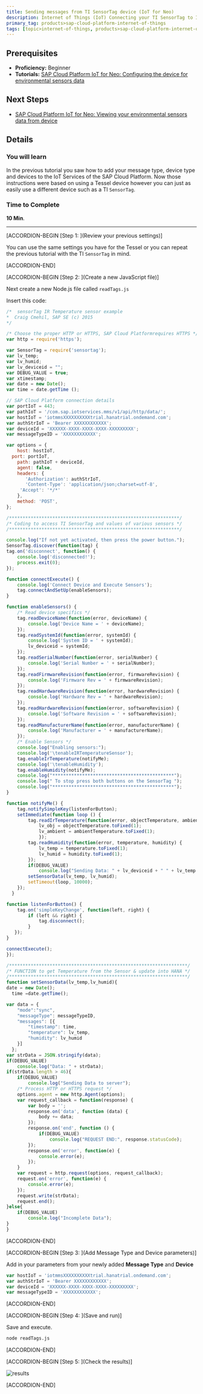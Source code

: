 ```yaml
---
title: Sending messages from TI SensorTag device (IoT for Neo)
description: Internet of Things (IoT) Connecting your TI SensorTag to IoT Services
primary_tag: products>sap-cloud-platform-internet-of-things
tags: [topic>internet-of-things, products>sap-cloud-platform-internet-of-things, tutorial>beginner ]
---
```

## Prerequisites  
- **Proficiency:** Beginner
- **Tutorials:** [SAP Cloud Platform IoT for Neo: Configuring the device for environmental sensors data](https://developers.sap.com/tutorials/iot-part7-add-device.html)

## Next Steps
- [SAP Cloud Platform IoT for Neo: Viewing your environmental sensors data from device](https://developers.sap.com/tutorials/iot-part13-hcp-services-viewdataui5.html)

## Details
### You will learn  
In the previous tutorial you saw how to add your message type, device type and devices to the IoT Services of the SAP Cloud Platform. Now those instructions were based on using a Tessel device however you can just as easily use a different device such as a TI `SensorTag`.

### Time to Complete
**10 Min**.

---


[ACCORDION-BEGIN [Step 1: ](Review your previous settings)]

You can use the same settings you have for the Tessel or you can repeat the previous tutorial with the TI `SensorTag` in mind.


[ACCORDION-END]

[ACCORDION-BEGIN [Step 2: ](Create a new JavaScript file)]

Next create a new Node.js file called `readTags.js`

Insert this code:

```javascript
/* 	sensorTag IR Temperature sensor example
*  Craig Cmehil, SAP SE (c) 2015
*/

/* Choose the proper HTTP or HTTPS, SAP Cloud Platformrequires HTTPS */
var http = require('https');

var SensorTag = require('sensortag');
var lv_temp;
var lv_humid;
var lv_deviceid = "";
var DEBUG_VALUE = true;
var xtimestamp;
var date = new Date();
var time = date.getTime ();

// SAP Cloud Platform connection details
var portIoT = 443;
var pathIoT = '/com.sap.iotservices.mms/v1/api/http/data/';
var hostIoT = 'iotmmsXXXXXXXXXXtrial.hanatrial.ondemand.com';
var authStrIoT = 'Bearer XXXXXXXXXXXX';
var deviceId = 'XXXXXX-XXXX-XXXX-XXXX-XXXXXXXXX';
var messageTypeID = 'XXXXXXXXXXXX';

var options = {
    host: hostIoT,
  port: portIoT,
    path: pathIoT + deviceId,
    agent: false,
    headers: {
       'Authorization': authStrIoT,
       'Content-Type': 'application/json;charset=utf-8',
	 'Accept': '*/*'
    },
    method: 'POST',     
};

/***************************************************************/
/* Coding to access TI SensorTag and values of various sensors */
/***************************************************************/

console.log("If not yet activated, then press the power button.");
SensorTag.discover(function(tag) {
tag.on('disconnect', function() {
	console.log('disconnected!');
	process.exit(0);
});

function connectExecute() {
	console.log('Connect Device and Execute Sensors');
	tag.connectAndSetUp(enableSensors);
}

function enableSensors() {
	/* Read device specifics */
	tag.readDeviceName(function(error, deviceName) {
		console.log('Device Name = ' + deviceName);
	});
	tag.readSystemId(function(error, systemId) {
		console.log('System ID = ' + systemId);
		lv_deviceid = systemId;
	});
	tag.readSerialNumber(function(error, serialNumber) {
		console.log('Serial Number = ' + serialNumber);
	});
	tag.readFirmwareRevision(function(error, firmwareRevision) {
		console.log('Firmware Rev = ' + firmwareRevision);
	});
	tag.readHardwareRevision(function(error, hardwareRevision) {
		console.log('Hardware Rev = ' + hardwareRevision);
	});
	tag.readHardwareRevision(function(error, softwareRevision) {
		console.log('Software Revision = ' + softwareRevision);
	});
	tag.readManufacturerName(function(error, manufacturerName) {
		console.log('Manufacturer = ' + manufacturerName);
	});
	/* Enable Sensors */
	console.log("Enabling sensors:");
	console.log('\tenableIRTemperatureSensor');
	tag.enableIrTemperature(notifyMe);
	console.log('\tenableHumidity');
	tag.enableHumidity(notifyMe);
	console.log("*********************************************");
	console.log(" To stop press both buttons on the SensorTag ");
	console.log("*********************************************");
}

function notifyMe() {
	tag.notifySimpleKey(listenForButton);
	setImmediate(function loop () {
		tag.readIrTemperature(function(error, objectTemperature, ambientTemperature){
      		lv_obj = objectTemperature.toFixed(1);
      		lv_ambient = ambientTemperature.toFixed(1);
    		});
		tag.readHumidity(function(error, temperature, humidity) {
			lv_temp = temperature.toFixed(1);
			lv_humid = humidity.toFixed(1);
		});
		if(DEBUG_VALUE)
			console.log("Sending Data: " + lv_deviceid + " " + lv_temp + " " + lv_humid);
		setSensorData(lv_temp, lv_humid);
		setTimeout(loop, 10000);
	});
  }

function listenForButton() {
	tag.on('simpleKeyChange', function(left, right) {
		if (left && right) {
			tag.disconnect();
		}
   });
}

connectExecute();
});

/******************************************************************/
/* FUNCTION to get Temperature from the Sensor & update into HANA */
/******************************************************************/
function setSensorData(lv_temp,lv_humid){
date = new Date();
  time =date.getTime();

var data = {
	"mode":"sync",
	"messageType": messageTypeID,
	"messages": [{
		"timestamp": time,
		"temperature": lv_temp,
		"humidity": lv_humid
	}]
  };
var strData = JSON.stringify(data);
if(DEBUG_VALUE)
	console.log("Data: " + strData);
if(strData.length > 46){
	if(DEBUG_VALUE)
		console.log("Sending Data to server");
	/* Process HTTP or HTTPS request */
	options.agent = new http.Agent(options);
	var request_callback = function(response) {
		var body = '';
		response.on('data', function (data) {
			body += data;
		});
		response.on('end', function () {
			if(DEBUG_VALUE)
				console.log("REQUEST END:", response.statusCode);
		});
		response.on('error', function(e) {
			console.error(e);
		});    
	}
	var request = http.request(options, request_callback);
	request.on('error', function(e) {
		console.error(e);
	});
	request.write(strData);
	request.end();
}else{
	if(DEBUG_VALUE)
		console.log("Incomplete Data");
}
}
```


[ACCORDION-END]

[ACCORDION-BEGIN [Step 3: ](Add Message Type and Device parameters)]

Add in your parameters from your newly added **Message Type** and **Device**

```javascript
var hostIoT = 'iotmmsXXXXXXXXXXtrial.hanatrial.ondemand.com';
var authStrIoT = 'Bearer XXXXXXXXXXXX';
var deviceId = 'XXXXXX-XXXX-XXXX-XXXX-XXXXXXXXX';
var messageTypeID = 'XXXXXXXXXXXX';
```


[ACCORDION-END]

[ACCORDION-BEGIN [Step 4: ](Save and run)]

Save and execute.

```sh
node readTags.js
```


[ACCORDION-END]

[ACCORDION-BEGIN [Step 5: ](Check the results)]

![results](5.png)


[ACCORDION-END]

